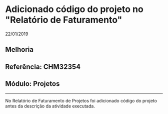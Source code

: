 # Adicionado código do projeto no "Relatório de Faturamento"
22/01/2019
## Melhoria
## Referência: CHM32354
## Módulo: Projetos
***

No Relatório de Faturamento de Projetos foi adicionado código do projeto antes da descrição da atividade executada.